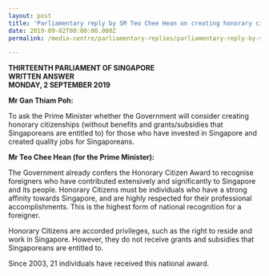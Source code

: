 ```yaml
---
layout: post
title: 'Parliamentary reply by SM Teo Chee Hean on creating honorary citizenship for those who have invested in Singapore and created quality jobs for Singaporeans'
date: 2019-09-02T00:00:00.000Z
permalink: /media-centre/parliamentary-replies/parliamentary-reply-by-sm-teo-chee-hean-on-creating-honorary-citizenship-for-those-who-have-invested-in-singapore-and-created-quality-jobs-for-singaporeans/

---
```



**THIRTEENTH PARLIAMENT OF SINGAPORE  
WRITTEN ANSWER  
MONDAY, 2 SEPTEMBER 2019**  

**Mr Gan Thiam Poh:**

To ask the Prime Minister whether the Government will consider creating honorary citizenships (without benefits and grants/subsidies that Singaporeans are entitled to) for those who have invested in Singapore and created quality jobs for Singaporeans.

**Mr Teo Chee Hean (for the Prime Minister):**

The Government already confers the Honorary Citizen Award to recognise foreigners who have contributed extensively and significantly to Singapore and its people. Honorary Citizens must be individuals who have a strong affinity towards Singapore, and are highly respected for their professional accomplishments. This is the highest form of national recognition for a foreigner.

Honorary Citizens are accorded privileges, such as the right to reside and work in Singapore.  However, they do not receive grants and subsidies that Singaporeans are entitled to. 

Since 2003, 21 individuals have received this national award. 
